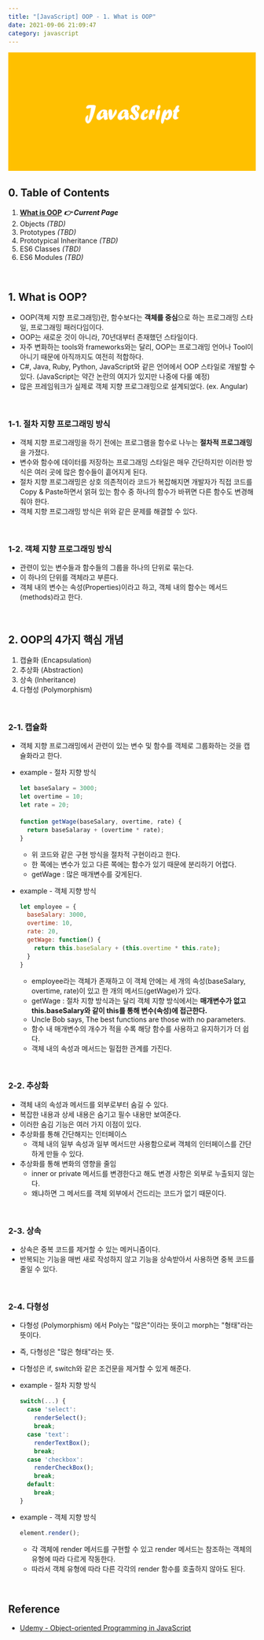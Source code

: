 ```yaml
---
title: "[JavaScript] OOP - 1. What is OOP"
date: 2021-09-06 21:09:47
category: javascript
---
```


![](images/javascript.png)

## 0. Table of Contents

1. **[What is OOP](/JavaScript/oop-1/)** ***👉 Current Page*** 
2. Objects *(TBD)*
3. Prototypes *(TBD)*
4. Prototypical Inheritance *(TBD)*
5. ES6 Classes *(TBD)*
6. ES6 Modules *(TBD)*

<br />

## 1. What is OOP?

- OOP(객체 지향 프로그래밍)란, 함수보다는 **객체를 중심**으로 하는 프로그래밍 스타일, 프로그래밍 패러다임이다.
- OOP는 새로운 것이 아니라, 70년대부터 존재했던 스타일이다.
- 자주 변화하는 tools와 frameworks와는 달리, OOP는 프로그래밍 언어나 Tool이 아니기 때문에 아직까지도 여전히 적합하다.
- C#, Java, Ruby, Python, JavaScript와 같은 언어에서 OOP 스타일로 개발할 수 있다. (JavaScript는 약간 논란의 여지가 있지만 나중에 다룰 예정)
- 많은 프레임워크가 실제로 객체 지향 프로그래밍으로 설계되었다. (ex. Angular)

<br />

### 1-1. 절차 지향 프로그래밍 방식

- 객체 지향 프로그래밍을 하기 전에는 프로그램을 함수로 나누는 **절차적 프로그래밍**을 가졌다.
- 변수와 함수에 데이터를 저장하는 프로그래밍 스타일은 매우 간단하지만 이러한 방식은 여러 곳에 많은 함수들이 흩어지게 된다.
- 절차 지향 프로그래밍은 상호 의존적이라 코드가 복잡해지면 개발자가 직접 코드를 Copy & Paste하면서 얽혀 있는 함수 중 하나의 함수가 바뀌면 다른 함수도 변경해줘야 한다.
- 객체 지향 프로그래밍 방식은 위와 같은 문제를 해결할 수 있다.

<br />

### 1-2. 객체 지향 프로그래밍 방식

- 관련이 있는 변수들과 함수들의 그룹을 하나의 단위로 묶는다.
- 이 하나의 단위를 객체라고 부른다.
- 객체 내의 변수는 속성(Properties)이라고 하고, 객체 내의 함수는 메서드(methods)라고 한다.

<br />

## 2. OOP의 4가지 핵심 개념

1. 캡슐화 (Encapsulation)
2. 추상화 (Abstraction)
3. 상속 (Inheritance)
4. 다형성 (Polymorphism)

<br />

### 2-1. 캡슐화

- 객체 지향 프로그래밍에서 관련이 있는 변수 및 함수를 객체로 그룹화하는 것을 캡슐화라고 한다.
- example - 절차 지향 방식

    ```js
    let baseSalary = 3000;
    let overtime = 10;
    let rate = 20;

    function getWage(baseSalary, overtime, rate) {
      return baseSalaray + (overtime * rate);
    }
    ```

    - 위 코드와 같은 구현 방식을 절차적 구현이라고 한다.
    - 한 쪽에는 변수가 있고 다른 쪽에는 함수가 있기 때문에 분리하기 어렵다.
    - getWage : 많은 매개변수를 갖게된다.
- example - 객체 지향 방식

    ```js
    let employee = {
      baseSalary: 3000,
      overtime: 10,
      rate: 20,
      getWage: function() {
        return this.baseSalary + (this.overtime * this.rate);
      }
    }
    ```

    - employee라는 객체가 존재하고 이 객체 안에는 세 개의 속성(baseSalary, overtime, rate)이 있고 한 개의 메서드(getWage)가 있다.
    - getWage : 절차 지향 방식과는 달리 객체 지향 방식에서는 **매개변수가 없고 this.baseSalary와 같이 this를 통해 변수(속성)에 접근한다.**
    - Uncle Bob says, The best functions are those with no parameters.
    - 함수 내 매개변수의 개수가 적을 수록 해당 함수를 사용하고 유지하기가 더 쉽다.
    - 객체 내의 속성과 메서드는 밀접한 관계를 가진다.

<br />

### 2-2. 추상화

- 객체 내의 속성과 메서드를 외부로부터 숨길 수 있다.
- 복잡한 내용과 상세 내용은 숨기고 필수 내용만 보여준다.
- 이러한 숨김 기능은 여러 가지 이점이 있다.
- 추상화를 통해 간단해지는 인터페이스
    - 객체 내의 일부 속성과 일부 메서드만 사용함으로써 객체의 인터페이스를 간단하게 만들 수 있다.
- 추상화를 통해 변화의 영향을 줄임
    - inner or private 메서드를 변경한다고 해도 변경 사항은 외부로 누출되지 않는다.
    - 왜냐하면 그 메서드를 객체 외부에서 건드리는 코드가 없기 때문이다.

<br />

### 2-3. 상속

- 상속은 중복 코드를 제거할 수 있는 메커니즘이다.
- 반복되는 기능을 매번 새로 작성하지 않고 기능을 상속받아서 사용하면 중복 코드를 줄일 수 있다.

<br />

### 2-4. 다형성

- 다형성 (Polymorphism) 에서 Poly는 "많은"이라는 뜻이고 morph는 "형태"라는 뜻이다.
- 즉, 다형성은 "많은 형태"라는 뜻.
- 다형성은 if, switch와 같은 조건문을 제거할 수 있게 해준다.
- example - 절차 지향 방식

    ```js
    switch(...) {
      case 'select':
        renderSelect();
        break;
      case 'text':
        renderTextBox();
        break;
      case 'checkbox':
        renderCheckBox();
        break;
      default:
        break;
    }
    ```

- example - 객체 지향 방식

    ```js
    element.render();
    ```

    - 각 객체에 render 메서드를 구현할 수 있고 render 메서드는 참조하는 객체의 유형에 따라 다르게 작동한다.
    - 따라서 객체 유형에 따라 다른 각각의 render 함수를 호출하지 않아도 된다.
    
<br />

## Reference

- [Udemy - Object-oriented Programming in JavaScript](https://www.udemy.com/course/javascript-object-oriented-programming/)